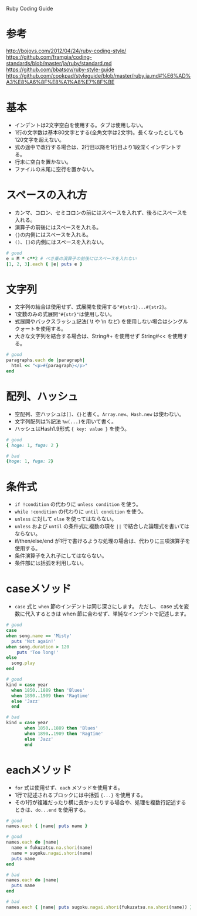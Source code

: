 Ruby Coding Guide

# 参考
http://bojovs.com/2012/04/24/ruby-coding-style/
https://github.com/framgia/coding-standards/blob/master/ja/ruby/standard.md
https://github.com/bbatsov/ruby-style-guide
https://github.com/cookpad/styleguide/blob/master/ruby.ja.md#%E6%AD%A3%E8%A6%8F%E8%A1%A8%E7%8F%BE

# 基本
* インデントは2文字空白を使用する。タブは使用しない。
* 1行の文字数は基本80文字とする(全角文字は2文字)。長くなったとしても120文字を超えない。
* 式の途中で改行する場合は、2行目以降を1行目より1段深くインデントする。
* 行末に空白を置かない。
* ファイルの末尾に空行を置かない。

# スペースの入れ方

* カンマ、コロン、セミコロンの前にはスペースを入れず、後ろにスペースを入れる。
* 演算子の前後にはスペースを入れる。
* ```{}```の内側にはスペースを入れる。
* ```()```、```[]```の内側にはスペースを入れない。

```ruby
# good
e = M * c**2 # べき乗の演算子の前後にはスペースを入れない
[1, 2, 3].each { |e| puts e }
```

# 文字列
* 文字列の結合は使用せず、式展開を使用する```"#{str1}...#{str2}```。
* 1変数のみの式展開```"#{str}"```は使用しない。
* 式展開やバックスラッシュ記法( \t や \n など) を使用しない場合はシングルクォートを使用する。
* 大きな文字列を結合する場合は、String#+ を使用せず String#<< を使用する。

```ruby
# good
paragraphs.each do |paragraph|
  html << "<p>#{paragraph}</p>"
end
```

# 配列、ハッシュ

* 空配列、空ハッシュは```[]```、```{}```と書く。```Array.new```、```Hash.new``` は使わない。
* 文字列配列は%記法 ```%w(...)```を用いて書く。
* ハッシュはHash1.9形式 ```{ key: value }``` を使う。

```ruby
# good
{ hoge: 1, fuga: 2 }

# bad
{hoge: 1, fuga: 2}
```

# 条件式

* ```if !condition``` の代わりに ```unless condition``` を使う。
* ```while !condition``` の代わりに ```until condition``` を使う。
* ```unless``` に対して ```else``` を使ってはならない。
* ```unless``` および ```until``` の条件式に複数の項を ```||``` で結合した論理式を書いてはならない。
* if/then/else/end が1行で書けるような処理の場合は、代わりに三項演算子を使用する。
* 条件演算子を入れ子にしてはならない。
* 条件部には括弧を利用しない。


# caseメソッド
* ```case``` 式と ```when``` 節のインデントは同じ深さにします。 ただし、 case 式を変数に代入するときは when 節に合わせず、単純なインデントで記述します。

```ruby
# good
case
when song.name == 'Misty'
  puts 'Not again!'
when song.duration > 120
    puts 'Too long!'
else
  song.play
end

# good
kind = case year
  when 1850..1889 then 'Blues'
  when 1890..1909 then 'Ragtime'
  else 'Jazz'
  end

# bad
kind = case year
       when 1850..1889 then 'Blues'
       when 1890..1909 then 'Ragtime'
       else 'Jazz'
       end
```

# eachメソッド

* ```for``` 式は使用せず、```each``` メソッドを使用する。
* 1行で記述されるブロックには中括弧 ```{...}``` を使用する。
* その1行が複雑だったり横に長かったりする場合や、処理を複数行記述するときは、```do...end``` を使用する。

```ruby
# good
names.each { |name| puts name }

# good
names.each do |name|
  name = fukuzatsu.na.shori(name)
  name = sugoku.nagai.shori(name)
  puts name
end

# bad
names.each do |name|
  puts name
end

# bad
names.each { |name| puts sugoku.nagai.shori(fukuzatsu.na.shori(name)) }
```
